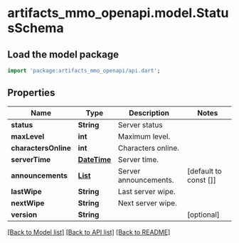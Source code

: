 # artifacts_mmo_openapi.model.StatusSchema

## Load the model package
```dart
import 'package:artifacts_mmo_openapi/api.dart';
```

## Properties
Name | Type | Description | Notes
------------ | ------------- | ------------- | -------------
**status** | **String** | Server status | 
**maxLevel** | **int** | Maximum level. | 
**charactersOnline** | **int** | Characters online. | 
**serverTime** | [**DateTime**](DateTime.md) | Server time. | 
**announcements** | [**List<AnnouncementSchema>**](AnnouncementSchema.md) | Server announcements. | [default to const []]
**lastWipe** | **String** | Last server wipe. | 
**nextWipe** | **String** | Next server wipe. | 
**version** | **String** |  | [optional] 

[[Back to Model list]](../README.md#documentation-for-models) [[Back to API list]](../README.md#documentation-for-api-endpoints) [[Back to README]](../README.md)


